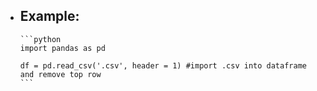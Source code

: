 - Example:
	-
	  ```python
	  import pandas as pd
	  
	  df = pd.read_csv('.csv', header = 1) #import .csv into dataframe and remove top row
	  ```